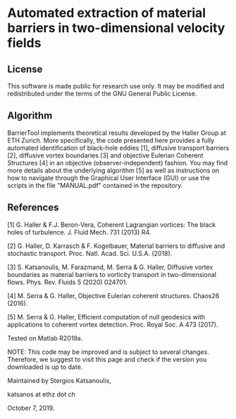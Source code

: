 # Automated extraction of material barriers in two-dimensional velocity fields

## License

This software is made public for research use only. It may be modified and redistributed under the terms of the GNU General Public License.

## Algorithm

BarrierTool implements theoretical results developed by the Haller Group at ETH Zurich. More specifically, the code presented here provides a fully automated identification of black-hole eddies [1], diffusive transport barriers [2], diffusive vortex boundaries [3] and objective Eulerian Coherent Structures [4] in an objective (observer-independent) fashion. You may find more details about the underlying algorithm [5] as well as instructions on how to navigate through the Graphical User Interface (GUI) or use the scripts in the file "MANUAL.pdf" contained in the repository.

## References
[1] G. Haller & F.J. Beron-Vera, Coherent Lagrangian vortices: The black holes of turbulence. 
J. Fluid Mech. 731 (2013) R4.

[2] G. Haller, D. Karrasch & F. Kogelbauer, Material barriers to diffusive and stochastic transport. Proc. Natl. Acad. Sci. U.S.A. (2018).

[3] S. Katsanoulis, M. Farazmand, M. Serra & G. Haller, Diffusive vortex boundaries as material barriers to vorticity
transport in two-dimensional flows. Phys. Rev. Fluids 5 (2020) 024701.

[4] M. Serra & G. Haller, Objective Eulerian coherent structures. Chaos26 (2016).

[5] M. Serra & G. Haller, Efficient computation of null geodesics with applications to coherent vortex detection. Proc. Royal Soc. A 473 (2017).


Tested on Matlab R2019a.

NOTE: This code may be improved and is subject to several changes. Therefore, we suggest to visit this page and check if the version you downloaded is up to date.  

Maintained by Stergios Katsanoulis,

katsanos at ethz dot ch

October 7, 2019.
